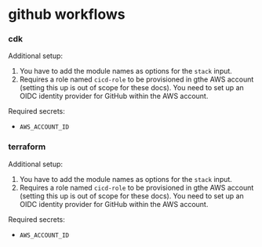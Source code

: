 # github workflows

### cdk

Additional setup:

1. You have to add the module names as options for the `stack` input.
2. Requires a role named `cicd-role` to be provisioned in gthe AWS account (setting this up is out of scope for these docs). You need to set up an OIDC identity provider for GitHub within the AWS account.

Required secrets:

- `AWS_ACCOUNT_ID`

### terraform

Additional setup:

1. You have to add the module names as options for the `stack` input.
2. Requires a role named `cicd-role` to be provisioned in gthe AWS account (setting this up is out of scope for these docs). You need to set up an OIDC identity provider for GitHub within the AWS account.

Required secrets:

- `AWS_ACCOUNT_ID`
